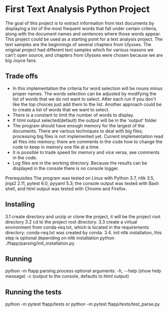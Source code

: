# First Text Analysis Python Project
The goal of this project is to extract information from text documents by displaying a list of the most frequent words that fall under certain criteria, along with the document names and sentences where those words appear. This project could be used as a starting point for a text analysis project. The text samples are the beginnings of several chapters from Ulysses. The original project had different text samples which for various reasons we can't open source, and chapters from Ulysses were chosen because we are big Joyce fans.

## Trade offs
* In this implementation the criteria for word selection will be nouns minus proper names. The words selection can be  adjusted by modifying the list of words that we do not want to select. After each run if you don't like the top choices just add them to the list. Another approach could be to create a list of words that we want to select.
* There is a constant to limit the number of words to display.
* If html output selected(default) the output will be in the 'output' folder
* The program should have enough memory for the largest of the documents. There are various techniques to deal with big files; processing big files is not implemented yet. Current implementation read all files into memory; there are comments in the code how to change the code to keep in memory one file at a time.
* It is possible to trade speed for memory and vice versa, see comments in the code.
* Log files are in the working directory. Because the results can be displayed in the console there is no console logger.

Prerequisites
The program was tested on Linux with Python 3.7, nltk 3.5, jinja2 2.11, pytest 6.0, pyyaml 5.3; the console output was tested with Bash shell, and html output was tested with Chrome and Firefox.

## Installing
3.1 create directory and unzip or clone the project, it will be the project root directory
3.2 cd to the project root directory.
3.3 create a virtual environment from conda-req.txt, which is located in the requirements directory;
    conda-req.txt was created by conda.
3.4. init nltk installation, this step is optional depending on nltk installation
python ./ftapp/parsing/init_installation.py

## Running
python -m ftapp.parsing.process
  optional arguments:
  	-h, --help  (show help message)
  	-c  (output to the console, defaults to html output)

## Running the tests
python -m pytest ftapp/tests
	or
python -m pytest ftapp/tests/test_parse.py


